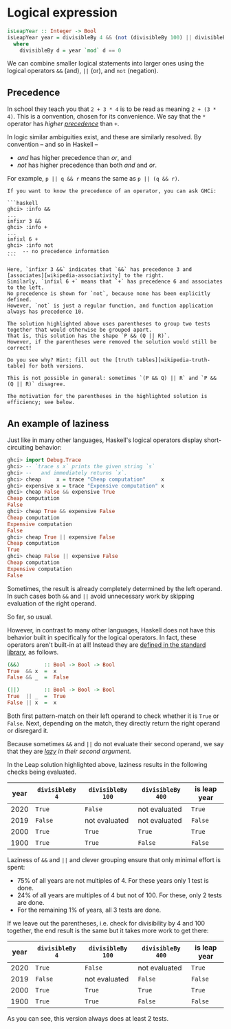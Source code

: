 # Logical expression

```haskell
isLeapYear :: Integer -> Bool
isLeapYear year = divisibleBy 4 && (not (divisibleBy 100) || divisibleBy 400)
  where
    divisibleBy d = year `mod` d == 0
```

We can combine smaller logical statements into larger ones using the logical operators `&&` (and), `||` (or), and `not` (negation).


## Precedence

In school they teach you that `2 + 3 * 4` is to be read as meaning `2 + (3 * 4)`.
This is a convention, chosen for its convenience.
We say that the `*` operator has _higher [precedence][wikipedia-precedence]_ than `+`.

In logic similar ambiguities exist, and these are similarly resolved.
By convention &ndash; and so in Haskell &ndash;

- _and_ has higher precedence than _or_, and 
- _not_ has higher precedence than both _and_ and _or_.

For example, `p || q && r` means the same as `p || (q && r)`.

~~~~exercism/note
If you want to know the precedence of an operator, you can ask GHCi:

```haskell
ghci> :info &&
...
infixr 3 &&
ghci> :info +
...
infixl 6 +
ghci> :info not
...  -- no precedence information
```

Here, `infixr 3 &&` indicates that `&&` has precedence 3 and [associates][wikipedia-associativity] to the right.
Similarly, `infixl 6 +` means that `+` has precedence 6 and associates to the left.
No precedence is shown for `not`, because none has been explicitly defined.
However, `not` is just a regular function, and function application always has precedence 10.
~~~~

~~~~exercism/note
The solution highlighted above uses parentheses to group two tests together that would otherwise be grouped apart.
That is, this solution has the shape `P && (Q || R)`.
However, if the parentheses were removed the solution would still be correct!

Do you see why? Hint: fill out the [truth tables][wikipedia-truth-table] for both versions.

This is not possible in general: sometimes `(P && Q) || R` and `P && (Q || R)` disagree.

The motivation for the parentheses in the highlighted solution is efficiency; see below.
~~~~


## An example of laziness


Just like in many other languages, Haskell's logical operators display short-circuiting behavior:

```haskell
ghci> import Debug.Trace
ghci> -- `trace s x` prints the given string `s`
ghci> --   and immediately returns `x`.
ghci> cheap     x = trace "Cheap computation"     x
ghci> expensive x = trace "Expensive computation" x
ghci> cheap False && expensive True
Cheap computation
False
ghci> cheap True && expensive False
Cheap computation
Expensive computation
False
ghci> cheap True || expensive False
Cheap computation
True
ghci> cheap False || expensive False
Cheap computation
Expensive computation
False
```

Sometimes, the result is already completely determined by the left operand.
In such cases both `&&` and `||` avoid unnecessary work by skipping evaluation of the right operand.

So far, so usual.

However, in contrast to many other languages, Haskell does not have this behavior built in specifically for the logical operators.
In fact, these operators aren't built-in at all!
Instead they are [defined in the standard library][operators-source-code], as follows.

```haskell
(&&)        :: Bool -> Bool -> Bool
True  && x  =  x
False && _  =  False

(||)        :: Bool -> Bool -> Bool
True  || _  =  True
False || x  =  x
```

Both first pattern-match on their left operand to check whether it is `True` or `False`.
Next, depending on the match, they directly return the right operand or disregard it.

Because sometimes `&&` and `||` do not evaluate their second operand, we say that they are _[lazy][wikipedia-non-strict-evaluation] in their second argument_.

In the Leap solution highlighted above, laziness results in the following checks being evaluated.

| year | `divisibleBy 4` | `divisibleBy 100` | `divisibleBy 400` | is leap year |
| ---- | --------------- | ----------------- | ----------------- | ------------ |
| 2020 | `True`          | `False`           | not evaluated     | `True`       |
| 2019 | `False`         | not evaluated     | not evaluated     | `False`      |
| 2000 | `True`          | `True`            | `True`            | `True`       |
| 1900 | `True`          | `True`            | `False`           | `False`      |

Laziness of `&&` and `||` and clever grouping ensure that only minimal effort is spent:

- 75% of all years are not multiples of 4. For these years only 1 test is done.
- 24% of all years are multiples of 4 but not of 100. For these, only 2 tests are done.
- For the remaining 1% of years, all 3 tests are done.

If we leave out the parentheses, i.e. check for divisibility by 4 and 100 together, the end result is the same but it takes more work to get there:

| year | `divisibleBy 4` | `divisibleBy 100` | `divisibleBy 400` | is leap year |
| ---- | --------------- | ----------------- | ----------------- | ------------ |
| 2020 | `True`          | `False`           | not evaluated     | `True`       |
| 2019 | `False`         | not evaluated     | `False`           | `False`      |
| 2000 | `True`          | `True`            | `True`            | `True`       |
| 1900 | `True`          | `True`            | `False`           | `False`      |

As you can see, this version always does at least 2 tests.


[operators-source-code]:
    https://hackage.haskell.org/package/ghc-prim-0.9.0/docs/src/GHC.Classes.html#line-509
    "source code of the logical operators"
[wikipedia-associativity]:
    https://en.wikipedia.org/wiki/Operator_associativity
    "Wikipedia: Operator associativity"
[wikipedia-non-strict-evaluation]:
    https://en.wikipedia.org/wiki/Evaluation_strategy#Non-strict_evaluation
    "Wikipedia: Non-strict evaluation"
[wikipedia-precedence]:
    https://en.wikipedia.org/wiki/Order_of_operations
    "Wikipedia: Order of operations"
[wikipedia-truth-table]:
    https://en.wikipedia.org/wiki/Truth_table
    "Wikipedia: Truth table"
